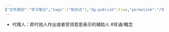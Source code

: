 ```yaml
---
{"文件类别":"学习笔记","tags":["知识点"],"dg-publish":true,"permalink":"/学习笔记studyup/知识点cheese/代理人/","dgPassFrontmatter":true,"created":"2024-07-30T11:05:53.426+08:00","updated":"2024-09-11T11:46:15.573+08:00"}
---
```


- 代理人：即代他人作出或者受领意思表示的辅助人 #背诵/概念 
